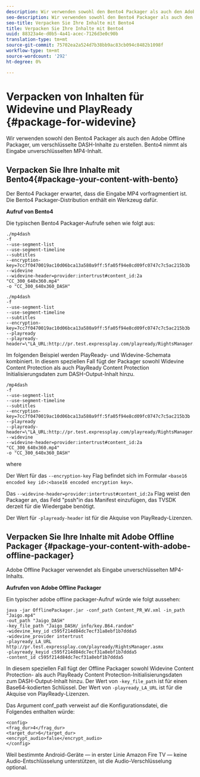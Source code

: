 ```yaml
---
description: Wir verwenden sowohl den Bento4 Packager als auch den Adobe Offline Packager, um verschlüsselte DASH-Inhalte zu erstellen. Bento4 nimmt als Eingabe unverschlüsselten MP4-Inhalt.
seo-description: Wir verwenden sowohl den Bento4 Packager als auch den Adobe Offline Packager, um verschlüsselte DASH-Inhalte zu erstellen. Bento4 nimmt als Eingabe unverschlüsselten MP4-Inhalt.
seo-title: Verpacken Sie Ihre Inhalte mit Bento4
title: Verpacken Sie Ihre Inhalte mit Bento4
uuid: 88323a4e-d0b5-4a41-acec-7126d3e0c90b
translation-type: tm+mt
source-git-commit: 75702ea2a524d7b38bb9ac83cb094c8482b1098f
workflow-type: tm+mt
source-wordcount: '292'
ht-degree: 0%

---
```



# Verpacken von Inhalten für Widevine und PlayReady {#package-for-widevine}

Wir verwenden sowohl den Bento4 Packager als auch den Adobe Offline Packager, um verschlüsselte DASH-Inhalte zu erstellen. Bento4 nimmt als Eingabe unverschlüsselten MP4-Inhalt.

## Verpacken Sie Ihre Inhalte mit Bento4{#package-your-content-with-bento}

Der Bento4 Packager erwartet, dass die Eingabe MP4 vorfragmentiert ist. Die Bento4 Packager-Distribution enthält ein Werkzeug dafür.

**Aufruf von Bento4**

Die typischen Bento4 Packager-Aufrufe sehen wie folgt aus:

```
./mp4dash
-f
--use-segment-list
--use-segment-timeline
--subtitles
--encryption-key=7cc7f0470019ac10d06bca13a580a9ff:5fa05f94e8cd09fc0747c7c5ac215b3b
--widevine
--widevine-header=provider:intertrust#content_id:2a "CC_300_640x360.mp4"
-o "CC_300_640x360_DASH"
```

```
./mp4dash
-f
--use-segment-list
--use-segment-timeline
--subtitles
--encryption-key=7cc7f0470019ac10d06bca13a580a9ff:5fa05f94e8cd09fc0747c7c5ac215b3b
--playready
--playready-header=\"LA_URL:http://pr.test.expressplay.com/playready/RightsManager.asmx\"
```

Im folgenden Beispiel werden PlayReady- und Widevine-Schemata kombiniert. In diesem speziellen Fall fügt der Packager sowohl Widevine Content Protection als auch PlayReady Content Protection Initialisierungsdaten zum DASH-Output-Inhalt hinzu.

```
/mp4dash
-f
--use-segment-list
--use-segment-timeline
--subtitles
--encryption-key=7cc7f0470019ac10d06bca13a580a9ff:5fa05f94e8cd09fc0747c7c5ac215b3b
--playready
--playready-header=\"LA_URL:http://pr.test.expressplay.com/playready/RightsManager.asmx\"
--widevine
--widevine-header=provider:intertrust#content_id:2a "CC_300_640x360.mp4"
-o "CC_300_640x360_DASH"
```

where

Der Wert für das `--encryption-key` Flag befindet sich im Formular `<base16 encoded key id>:<base16 encoded encryption key>`.

Das `--widevine-header=provider:intertrust#content_id:2a` Flag weist den Packager an, das Feld &quot;pssh&quot;in das Manifest einzufügen, das TVSDK derzeit für die Wiedergabe benötigt.

Der Wert für `-playready-header` ist für die Akquise von PlayReady-Lizenzen.

## Verpacken Sie Ihre Inhalte mit Adobe Offline Packager {#package-your-content-with-adobe-offline-packager}

Adobe Offline Packager verwendet als Eingabe unverschlüsselten MP4-Inhalts.

**Aufrufen von Adobe Offline Packager**

Ein typischer adobe offline packager-Aufruf würde wie folgt aussehen:

```
java -jar OfflinePackager.jar -conf_path Content_PR_WV.xml -in_path "Jaigo.mp4"
-out_path "Jaigo_DASH"
-key_file_path "Jaigo_DASH/_info/key.B64.random"
-widevine_key_id c595f214d84dc7ecf31a8ebf1b7ddda5
-widevine_provider intertrust
-playready_LA_URL
http://pr.test.expressplay.com/playready/RightsManager.asmx
-playready_keyid c595f214d84dc7ecf31a8ebf1b7ddda5
-content_id c595f214d84dc7ecf31a8ebf1b7ddda5
```

In diesem speziellen Fall fügt der Offline Packager sowohl Widevine Content Protection- als auch PlayReady Content Protection-Initialisierungsdaten zum DASH-Output-Inhalt hinzu. Der Wert von `-key_file_path` ist für einen Base64-kodierten Schlüssel. Der Wert von `-playready_LA_URL` ist für die Akquise von PlayReady-Lizenzen.

Das Argument conf_path verweist auf die Konfigurationsdatei, die Folgendes enthalten würde:

```
<config>
<frag_dur>4</frag_dur>
<target_dur>6</target_dur>
<encrypt_audio>false</encrypt_audio>
</config>
```

Weil bestimmte Android-Geräte — in erster Linie Amazon Fire TV — keine Audio-Entschlüsselung unterstützen, ist die Audio-Verschlüsselung optional.
